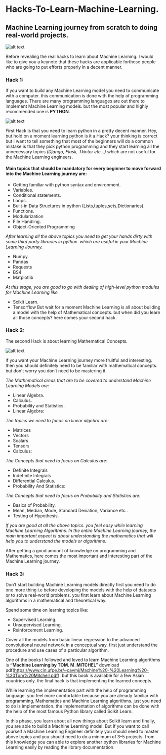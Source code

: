 # Hacks-To-Learn-Machine-Learning.

## Machine Learning journey from scratch to doing real-world projects.

![alt text](https://github.com/gyanprakash0221/Top-Hacks-To-Learn-Machine-Learning./blob/main/pexels-alex-knight-2599244.jpg)

Before revealing the real hacks to learn about Machine Learning. 
I would like to give you a keynote that these hacks are applicable forthose people who are going to put efforts properly in a decent manner.

### Hack 1:

If you want to build any Machine Learning model you need to communicate with a computer. this communication is done with the help of programming languages. 
There are many programming languages are out there to implement Machine Learning models. but the most popular and highly recommended one is **PYTHON**.

![alt text](https://github.com/gyanprakash0221/Top-Hacks-To-Learn-Machine-Learning./blob/main/pexels-christina-morillo-1181671.jpg)

First Hack is that you need to learn python in a pretty decent manner. 
Hey, but hold on a moment learning python is it a Hack? your thinking is correct but I want to tell something that most of the beginners will do a common mistake is that they pick python programming and they start learning all the unnecessary topics *(Django, Flask, Tkinter etc…)* which are not useful for the Machine Learning engineers.

#### Main topics that should be mandatory for every beginner to move forward into the Machine Learning journey are:
* Getting familiar with python syntax and environment.
* Variables.
* Conditional statements.
* Loops.
* Built-in Data Structures in python (Lists,tuples,sets,Dictionaries).
* Functions.
* Modularization
* File Handling.
* Object-Oriented Programming

*After learning all the above topics you need to get your hands dirty with some third party libraries in python. which are useful in your Machine Learning Journey.*
* Numpy.
* Pandas
* Requests
* BS4
* Matplotlib

*At this stage, you are good to go with dealing of high-level python modules for Machine Learning like*
* Scikit Learn.
* Tensorflow
But wait for a moment Machine Learning is all about building a model with the help of Mathematical concepts. but when did you learn all those concepts? here comes your second hack.


### Hack 2:

The second Hack is about learning Mathematical Concepts.

![alt text](https://github.com/gyanprakash0221/Top-Hacks-To-Learn-Machine-Learning./blob/main/0_fSBsnvJbDUUXdexJ%20(1).jpg)


If you want your Machine Learning journey more fruitful and interesting. then you should definitely need to be familiar with mathematical concepts. but don’t worry you don’t need to be mastering it.

*The Mathematical areas that are to be covered to understand Machine Learning Models are:*
* Linear Algebra.
* Calculus.
* Probability and Statistics.
* Linear Algebra:

*The topics we need to focus on linear algebra are:*
* Matrices
* Vectors
* Scalars
* Tensors
* Calculus:

*The Concepts that need to focus on Calculus are:*
* Definite Integrals
* Indefinite Integrals
* Differential Calculus.
* Probability And Statistics:

*The Concepts that need to focus on Probability and Statistics are:*
* Basics of Probability.
* Mean, Median, Mode, Standard Deviation, Variance etc..
* Testing of Hypothesis.

*If you are good at all the above topics. you feel easy while learning Machine Learning Algorithms.
In the entire Machine Learning journey, the main important aspect is about understanding the mathematics that will help you to understand the models or algorithms.*

After getting a good amount of knowledge on programming and Mathematics, here comes the most important and interesting part of the Machine Learning journey.


### Hack 3:

Don’t start building Machine Learning models directly first you need to do one more thing i.e before developing the models with the help of datasets or to solve real-world problems. you first learn about Machine Learning algorithms in a mathematical and theoretical way.

Spend some time on learning topics like:
* Supervised Learning.
* Unsupervised Learning.
* Reinforcement Learning.

Cover all the models from basic linear regression to the advanced convolutional neural network in a conceptual way. 
first just understand the procedure and use cases of a particular algorithm.

One of the books I followed and loved to learn Machine Learning algorithms is **“Machine Learning by TOM. M. MITCHEL”** download pdf(https://www.cin.ufpe.br/~cavmj/Machine%20-%20Learning%20-%20Tom%20Mitchell.pdf). but this book is available for a few Asian countries only. the final hack is that implementing the learned concepts.

While learning the implementation part with the help of programming language. you feel more comfortable because you are already familiar with programming, Mathematics and Machine Learning algorithms. just you need to do is implementation. the implementation of algorithms can be done with the help of the most famous Python library called Scikit Learn.

In this phase, you learn about all new things about Scikit learn and finally, you are able to build a Machine Learning model.
But if you want to call yourself a Machine Learning Engineer definitely you should need to master above topics and you should need to do a minimum of 3–5 projects. 
from this knowledge you can able to explore another python libraries for Machine Learning easily by reading the library documentation.
